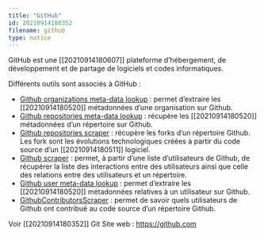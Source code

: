 ```yaml
---
title: "GitHub"
id: 20210914180352
filename: github
type: notice
---
```


GitHub est une [[20210914180607]] plateforme d’hébergement, de développement et de partage de logiciels et codes informatiques.

Différents outils sont associés à GitHub :

- [Github organizations meta-data lookup](https://tools.digitalmethods.net/beta/githubOrgs/) : permet d’extraire les [[20210914180520]] métadonnées d’une organisation sur Github.
- [Github repositories meta-data lookup](https://tools.digitalmethods.net/beta/githubReposMeta/) : récupère les [[20210914180520]] métadonnées d’un répertoire sur Github.
- [Github repositories scraper](https://tools.digitalmethods.net/beta/githubRepos/) : récupère les forks d’un répertoire Github. Les fork sont les évolutions technologiques créées à partir du code source d’un [[20210914180511]] logiciel.
- [Github scraper](https://tools.digitalmethods.net/beta/github/) : permet, à partir d’une liste d’utilisateurs de Github, de récupérer la liste des interactions entre des utilisateurs ainsi que celle des relations entre des utilisateurs et un répertoire.
- [Github user meta-data lookup](https://tools.digitalmethods.net/beta/githubUserMeta/) : permet d’extraire les [[20210914180520]] métadonnées relatives à un utilisateur sur Github.
- [GithubContributorsScraper](https://tools.digitalmethods.net/beta/githubContributors/) : permet de savoir quels utilisateurs de Github ont contribué au code source d’un répertoire Github.

Voir [[20210914180352]] Git
Site web : <https://github.com>

